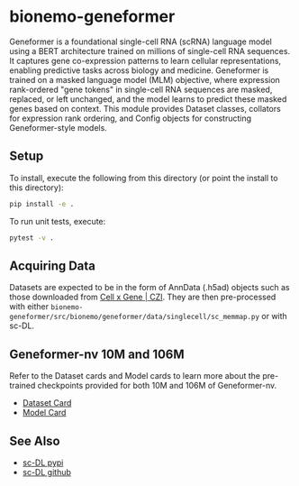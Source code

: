 # bionemo-geneformer

Geneformer is a foundational single-cell RNA (scRNA) language model using a BERT architecture trained on millions of single-cell RNA sequences. It captures gene co-expression patterns to learn cellular representations, enabling predictive tasks across biology and medicine. Geneformer is trained on a masked language model (MLM) objective, where expression rank-ordered "gene tokens" in single-cell RNA sequences are masked, replaced, or left unchanged, and the model learns to predict these masked genes based on context. This module provides Dataset classes, collators for expression rank ordering, and Config objects for constructing Geneformer-style models.

## Setup
To install, execute the following from this directory (or point the install to this directory):

```bash
pip install -e .
```

To run unit tests, execute:
```bash
pytest -v .
```


## Acquiring Data
Datasets are expected to be in the form of AnnData (.h5ad) objects such as those downloaded from [Cell x Gene | CZI](https://chanzuckerberg.github.io/cellxgene-census/). They are then pre-processed with either `bionemo-geneformer/src/bionemo/geneformer/data/singlecell/sc_memmap.py` or with sc-DL.

## Geneformer-nv 10M and 106M
Refer to the Dataset cards and Model cards to learn more about the pre-trained checkpoints provided for both 10M and 106M of Geneformer-nv.

- [Dataset Card](/datasets/CELLxGENE/)
- [Model Card](/models/geneformer)

## See Also
- [sc-DL pypi](https://pypi.org/project/bionemo-scdl/)
- [sc-DL github](https://github.com/NVIDIA/bionemo-fw-ea/tree/main/sub-packages/bionemo-scdl)

